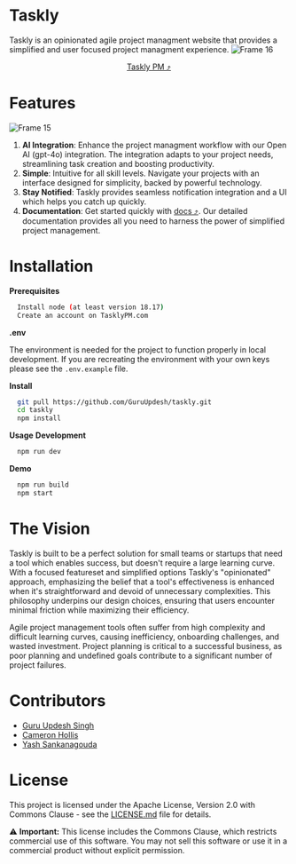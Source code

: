 
# Taskly
Taskly is an opinionated agile project managment website that provides a simplified and user focused project managment experience.
![Frame 16](https://github.com/GuruUpdesh/taskly/assets/62634868/5bf2ff46-c764-41e7-b4e8-44f4394b56db)
<div align="center">
  
[Taskly PM ⤴](https://tasklypm.com/)

</div>

# Features
![Frame 15](https://github.com/GuruUpdesh/taskly/assets/62634868/02da6bcd-7b91-421d-8dec-3cc8262928c1)

1. **AI Integration**: Enhance the project managment workflow with our Open AI (gpt-4o) integration. The integration adapts to your project needs, streamlining task creation and boosting productivity.
3. **Simple**: Intuitive for all skill levels. Navigate your projects with an interface designed for simplicity, backed by powerful technology.
4. **Stay Notified**: Taskly provides seamless notification integration and a UI which helps you catch up quickly.
5. **Documentation**: Get started quickly with [docs ⤴](https://docs.tasklypm.com/). Our detailed documentation provides all you need to harness the power of simplified project management.

# Installation

**Prerequisites**
```bash
  Install node (at least version 18.17)
  Create an account on TasklyPM.com
```

**.env**

The environment is needed for the project to function properly in local development. If you are recreating the environment with your own keys please see the `.env.example` file.

**Install**
```bash
  git pull https://github.com/GuruUpdesh/taskly.git
  cd taskly
  npm install
```
**Usage**
**Development**
```bash
  npm run dev
```
**Demo**
```bash
  npm run build
  npm start
```

# The Vision
Taskly is built to be a perfect solution for small teams or startups that need a tool which enables success, but doesn't require a large learning curve. With a focused featureset and simplified options Taskly's "opinionated" approach, emphasizing the belief that a tool's effectiveness is enhanced when it's straightforward and devoid of unnecessary complexities. This philosophy underpins our design choices, ensuring that users encounter minimal friction while maximizing their efficiency.

Agile project management tools often suffer from high complexity and difficult learning curves, causing inefficiency, onboarding challenges, and wasted investment. Project planning is critical to a successful business, as poor planning and undefined goals contribute to a significant number of project failures.

# Contributors

- [Guru Updesh Singh](https://github.com/GuruUpdesh)
- [Cameron Hollis](https://github.com/cameronhollis4)
- [Yash Sankanagouda](https://github.com/sankanay)

# License

This project is licensed under the Apache License, Version 2.0 with Commons Clause - see the [LICENSE.md](LICENSE.md) file for details.

⚠️ **Important:** This license includes the Commons Clause, which restricts commercial use of this software. You may not sell this software or use it in a commercial product without explicit permission.
